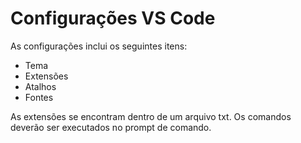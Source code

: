 # Configurações VS Code
As configurações inclui os seguintes itens:
* Tema
* Extensões
* Atalhos
* Fontes

As extensões se encontram dentro de um arquivo txt. Os comandos deverão ser executados no prompt de comando.
